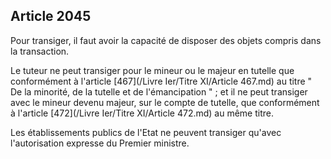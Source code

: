 Article 2045
----
Pour transiger, il faut avoir la capacité de disposer des objets compris dans la
transaction.

Le tuteur ne peut transiger pour le mineur ou le majeur en tutelle que
conformément à l'article [467](/Livre Ier/Titre XI/Article 467.md) au titre " De la minorité, de la tutelle et de
l'émancipation " ; et il ne peut transiger avec le mineur devenu majeur, sur le
compte de tutelle, que conformément à l'article [472](/Livre Ier/Titre XI/Article 472.md) au même titre.

Les établissements publics de l'Etat ne peuvent transiger qu'avec l'autorisation
expresse du Premier ministre.
